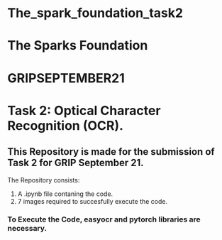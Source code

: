 # The_spark_foundation_task2
# The Sparks Foundation
# GRIPSEPTEMBER21
# Task 2: Optical Character Recognition (OCR).
## This Repository is made for the submission of Task 2 for GRIP September 21.
The Repository consists:
1. A .ipynb file contaning the code.
2. 7 images required to succesfully execute the code.

### To Execute the Code, easyocr and pytorch libraries are necessary.

